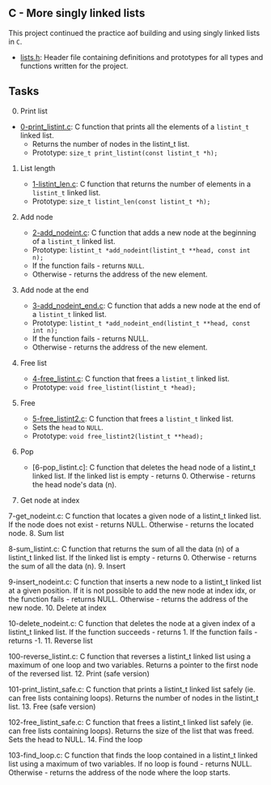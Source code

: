 ## C - More singly linked lists

This project continued the practice aof building and using singly linked lists in `C`.

- [lists.h](https://github.com/Callistus25/alx-low_level_programming/blob/master/0x13-more_singly_linked_lists/lists.h): Header file containing definitions and prototypes for all types and functions written for the project.


## Tasks

0. Print list

- [0-print_listint.c](https://github.com/Callistus25/alx-low_level_programming/blob/master/0x13-more_singly_linked_lists/0-print_listint.c): C function that prints all the elements of a `listint_t` linked list.
	- Returns the number of nodes in the listint_t list.
	- Prototype: `size_t print_listint(const listint_t *h);`

1. List length

	- [1-listint_len.c](https://github.com/Callistus25/alx-low_level_programming/blob/master/0x13-more_singly_linked_lists/1-listint_len.c): C function that returns the number of elements in a `listint_t` linked list.
	- Prototype: `size_t listint_len(const listint_t *h);`

2. Add node

	- [2-add_nodeint.c](https://github.com/Callistus25/alx-low_level_programming/blob/master/0x13-more_singly_linked_lists/2-add_nodeint.c): C function that adds a new node at the beginning of a `listint_t` linked list.
	- Prototype: `listint_t *add_nodeint(listint_t **head, const int n);`
	- If the function fails - returns `NULL`.
	- Otherwise - returns the address of the new element.

3. Add node at the end

	- [3-add_nodeint_end.c](https://github.com/Callistus25/alx-low_level_programming/blob/master/0x13-more_singly_linked_lists/3-add_nodeint_end.c): C function that adds a new node at the end of a `listint_t` linked list.
	- Prototype: `listint_t *add_nodeint_end(listint_t **head, const int n);`
	- If the function fails - returns NULL.
	- Otherwise - returns the address of the new element.

4. Free list

	- [4-free_listint.c](https://github.com/Callistus25/alx-low_level_programming/blob/master/0x13-more_singly_linked_lists/4-free_listint.c): C function that frees a `listint_t` linked list.
	- Prototype: `void free_listint(listint_t *head);`

5. Free

	- [5-free_listint2.c](https://github.com/Callistus25/alx-low_level_programming/blob/master/0x13-more_singly_linked_lists/5-free_listint2.c): C function that frees a `listint_t` linked list.
	- Sets the `head` to `NULL`.
	- Prototype: `void free_listint2(listint_t **head);`
6. Pop

	- [6-pop_listint.c]: C function that deletes the head node of a listint_t linked list.
If the linked list is empty - returns 0.
Otherwise - returns the head node's data (n).
7. Get node at index

7-get_nodeint.c: C function that locates a given node of a listint_t linked list.
If the node does not exist - returns NULL.
Otherwise - returns the located node.
8. Sum list

8-sum_listint.c: C function that returns the sum of all the data (n) of a listint_t linked list.
If the linked list is empty - returns 0.
Otherwise - returns the sum of all the data (n).
9. Insert

9-insert_nodeint.c: C function that inserts a new node to a listint_t linked list at a given position.
If it is not possible to add the new node at index idx, or the function fails - returns NULL.
Otherwise - returns the address of the new node.
10. Delete at index

10-delete_nodeint.c: C function that deletes the node at a given index of a listint_t linked list.
If the function succeeds - returns 1.
If the function fails - returns -1.
11. Reverse list

100-reverse_listint.c: C function that reverses a listint_t linked list using a maximum of one loop and two variables.
Returns a pointer to the first node of the reversed list.
12. Print (safe version)

101-print_listint_safe.c: C function that prints a listint_t linked list safely (ie. can free lists containing loops).
Returns the number of nodes in the listint_t list.
13. Free (safe version)

102-free_listint_safe.c: C function that frees a listint_t linked list safely (ie. can free lists containing loops).
Returns the size of the list that was freed.
Sets the head to NULL.
14. Find the loop

103-find_loop.c: C function that finds the loop contained in a listint_t linked list using a maximum of two variables.
If no loop is found - returns NULL.
Otherwise - returns the address of the node where the loop starts.



